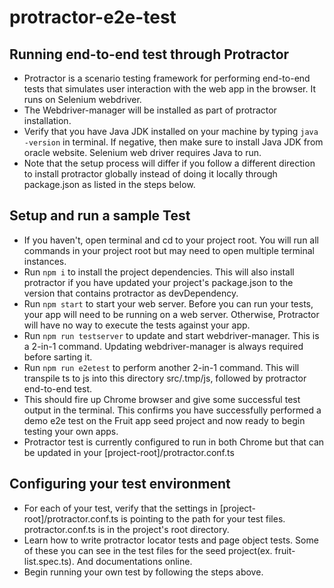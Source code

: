 # protractor-e2e-test

## Running end-to-end test through Protractor
- Protractor is a scenario testing framework for performing end-to-end tests that simulates user interaction with the web app in the browser. It runs on Selenium webdriver.
- The Webdriver-manager will be installed as part of protractor installation.
- Verify that you have Java JDK installed on your machine by typing `java -version` in terminal. If negative, then make sure to install Java JDK from oracle website. Selenium web driver requires Java to run.
- Note that the setup process will differ if you follow a different direction to install protractor globally instead of doing it locally through package.json as listed in the steps below.

## Setup and run a sample Test
- If you haven't, open terminal and cd to your project root. You will run all commands in your project root but may need to open multiple terminal instances.
- Run `npm i` to install the project dependencies. This will also install protractor if you have updated your project's package.json to the version that contains protractor as devDependency.
- Run `npm start` to start your web server. Before you can run your tests, your app will need to be running on a web server. Otherwise, Protractor will have no way to execute the tests against your app.
- Run `npm run testserver` to update and start webdriver-manager. This is a 2-in-1 command. Updating webdriver-manager is always required before sarting it.
- Run `npm run e2etest` to perform another 2-in-1 command. This will transpile ts to js into this directory src/.tmp/js, followed by protractor end-to-end test. 
- This should fire up Chrome browser and give some successful test output in the terminal. This confirms you have successfully performed a demo e2e test on the Fruit app seed project and now ready to begin testing your own apps.
- Protractor test is currently configured to run in both Chrome but that can be updated in your [project-root]/protractor.conf.ts

## Configuring your test environment
- For each of your test, verify that the settings in [project-root]/protractor.conf.ts is pointing to the path for your test files. protractor.conf.ts is in the project's root directory.
- Learn how to write protractor locator tests and page object tests. Some of these you can see in the test files for the seed project(ex. fruit-list.spec.ts). And documentations online.
- Begin running your own test by following the steps above.
